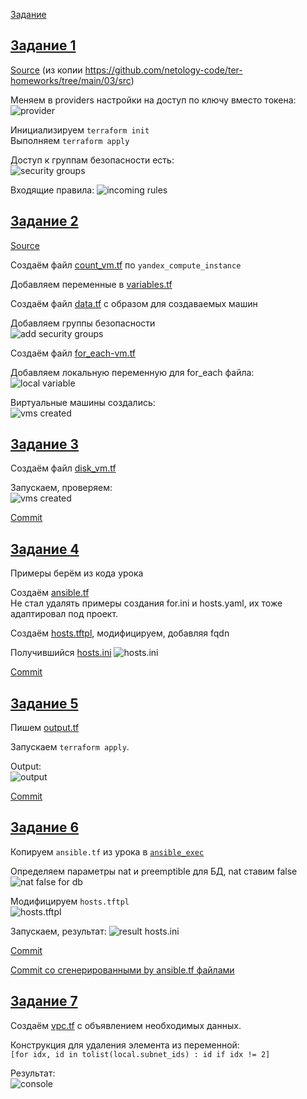 [Задание](https://github.com/netology-code/ter-homeworks/blob/main/03/hw-03.md)

## [Задание 1](tasks/task1.md)
[Source](src1/) (из копии https://github.com/netology-code/ter-homeworks/tree/main/03/src)

Меняем в providers настройки на доступ по ключу вместо токена:  
![provider](images/image01.png)

Инициализируем `terraform init`  
Выполняем `terraform apply`

Доступ к группам безопасности есть:  
![security groups](images/image02.png)

Входящие правила:
![incoming rules](images/image03.png)

## [Задание 2](tasks/task2.md)
[Source](src2/)

Создаём файл [count_vm.tf](https://terraform-provider.yandexcloud.net/Resources/compute_instance) по `yandex_compute_instance`

Добавляем переменные в [variables.tf](src/variables.tf)

Создаём файл [data.tf](src/data.tf) с образом для создаваемых машин

Добавляем группы безопасности  
![add security groups](images/image04.png)

Создаём файл [for_each-vm.tf](src/for_each-vm.tf)

Добавляем локальную переменную для for_each файла:  
![local variable](images/image06.png)

Виртуальные машины создались:  
![vms created](images/image05.png)

## [Задание 3](tasks/task3.md)

Создаём файл [disk_vm.tf](src/disk_vm.tf)

Запускаем, проверяем:  
![vms created](images/image07.png)

[Commit](https://github.com/SergueiMoscow/DevOps-Terraform-03/commit/44cea5541b9a5ea7e37a81cd2f84550d463795ca)

## [Задание 4](tasks/task4.md)

Примеры берём из кода урока

Создаём [ansible.tf](src/ansible.tf)  
Не стал удалять примеры создания for.ini и hosts.yaml, их тоже адаптировал под проект.

Создаём [hosts.tftpl](src/hosts.tftpl), модифицируем, добавляя fqdn

Получившийся [hosts.ini](src/hosts.ini)
![hosts.ini](images/image08.png)

[Commit](https://github.com/SergueiMoscow/DevOps-Terraform-03/commit/1dc9fa826e313f4d77cd6612248aaf760a543c0c)

## [Задание 5](tasks/task5.md)

Пишем [output.tf](src/output.tf)

Запускаем `terraform apply`.

Output:  
![output](images/image09.png)

[Commit](https://github.com/SergueiMoscow/DevOps-Terraform-03/commit/049f63b60263a5578777cde5e344aa105fae58b0)

## [Задание 6](tasks/task6.md)

Копируем `ansible.tf` из урока в [`ansible_exec`](src/ansible_exec.tf)

Определяем параметры nat и preemptible для БД, nat ставим false  
![nat false for db](images/image10.png)

Модифицируем `hosts.tftpl`  
![hosts.tftpl](images/image11.png)

Запускаем, результат:
![result hosts.ini](images/image12.png)

[Commit](https://github.com/SergueiMoscow/DevOps-Terraform-03/commit/88b05f9b4e5fa21dac6bd935dcc7b69aa04009b2)

[Commit со сгенерированными by ansible.tf файлами](https://github.com/SergueiMoscow/DevOps-Terraform-03/commit/847be9e624996bd9b746ffbd2ae56edc546467a7)

## [Задание 7](tasks/task7.md)

Создаём [vpc.tf](src/vpc.tf) с объявлением необходимых данных.

Конструкция для удаления элемента из переменной:  
`[for idx, id in tolist(local.subnet_ids) : id if idx != 2]`

Результат:  
![console](images/image13.png)
